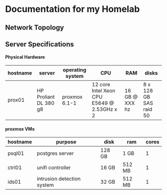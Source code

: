 # Documentation for my Homelab

## Network Topology

## Server Specifications

#### Physical Hardware

| hostname | server | operating system | CPU | RAM | disks |
| -------- | ------ | ---------------- | --- | --- | ----- |
|  prox01  | HP Proliant DL 380 g8 | proxmox 6.1-1 | 12 core Intel Xeon CPU E5649 @ 2.53GHz x 2 | 16 GB @ XXX hz | 8 x 128 GB SAS raid 50 |

#### proxmox VMs

| hostname | purpose | disk | ram | cores |
| -------- | ------- | ---- | --- | ----- |
| psql01   | postgres server      | 128 GB | 1 GB | 1 |
| ctrl01   | unifi controller     | 16 GB | 512 MB | 1 |
| ids01    | intrusion detection system | 32 GB | 512 MB | 1 |
